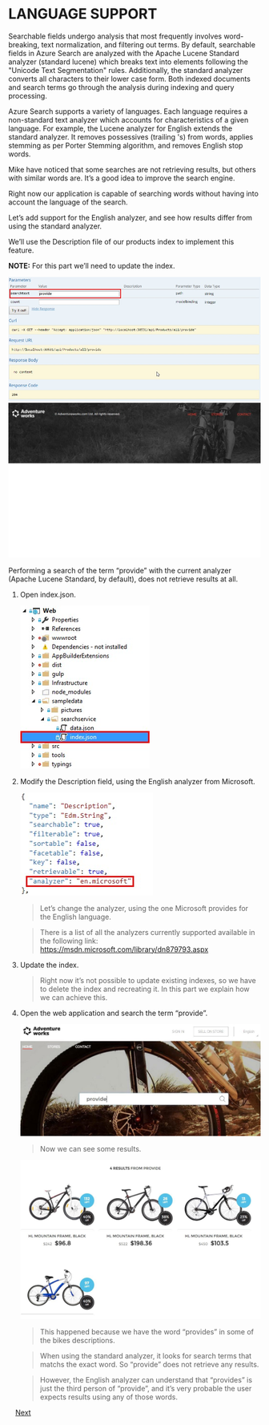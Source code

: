 # LANGUAGE SUPPORT

Searchable fields undergo analysis that most frequently involves word-breaking, text normalization, and filtering out terms. By default, searchable fields in Azure Search are analyzed with the Apache Lucene Standard analyzer (standard lucene) which breaks text into elements following the "Unicode Text Segmentation" rules. Additionally, the standard analyzer converts all characters to their lower case form. Both indexed documents and search terms go through the analysis during indexing and query processing.

Azure Search supports a variety of languages. Each language requires a non-standard text analyzer which accounts for characteristics of a given language. For example, the Lucene analyzer for English extends the standard analyzer. It removes possessives (trailing 's) from words, applies stemming as per Porter Stemming algorithm, and removes English stop words.

Mike have noticed that some searches are not retrieving results, but others with similar words are. It’s a good idea to improve the search engine.

Right now our application is capable of searching words without having into account the language of the search.

Let’s add support for the English analyzer, and see how results differ from using the standard analyzer.

We’ll use the Description file of our products index to implement this feature.

**NOTE:** For this part we’ll need to update the index.

![](img/image55.jpg)
![](img/image54.jpg)

Performing a search of the term “provide” with the current analyzer (Apache Lucene Standard, by default), does not retrieve results at all.

1.	Open index.json.	

	![](img/image23.jpg)

1.	Modify the Description field, using the English analyzer from Microsoft.	

	![](img/image56.jpg)

	> Let’s change the analyzer, using the one Microsoft provides for the English language.

	> There is a list of all the analyzers currently supported available in the following link:	https://msdn.microsoft.com/library/dn879793.aspx

1.	Update the index.

	> Right now it’s not possible to update existing indexes, so we have to delete the index and recreating it. In this part we explain how we can achieve this.

1.	Open the web application and search the term “provide”.	

	![](img/image57.jpg)

	> Now we can see some results.

	![](img/image58.jpg)

	> This happened because we have the word “provides” in some of the bikes descriptions.

	> When using the standard analyzer, it looks for search terms that matchs the exact word. So “provide” does not retrieve any results.

	> However, the English analyzer can understand that “provides” is just the third person of “provide”, and it’s very probable the user expects results using any of those words.

 <a href="9.HighLighting.md">Next</a>  

 
